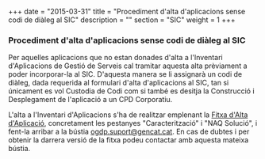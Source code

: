 +++
date        = "2015-03-31"
title       = "Procediment d'alta d'aplicacions sense codi de diàleg al SIC"
description = ""
section     = "SIC"
weight      = 1
+++

### Procediment d'alta d'aplicacions sense codi de diàleg al SIC

Per aquelles aplicacions que no estan donades d'alta a l'Inventari d'Aplicacions de Gestió de Serveis cal tramitar aquesta alta prèviament a poder incorporar-la al SIC. D'aquesta manera se li assignarà un codi de diàleg, dada requerida al formulari d'alta d'aplicacions al SIC, tan si únicament es vol Custodia de Codi com si també es desitja la Construcció i Desplegament de l'aplicació a un CPD Corporatiu.

L'alta a l'Inventari d'Aplicacions s'ha de realitzar emplenant la [Fitxa d'Alta d'Aplicació](/related/sic/Fitxa-Alta-App.xlsm), concretament les pestanyes "Caracterització" i "NAQ Solució", i fent-la arribar a la bústia [ogdp.suport@gencat.cat](mailto://ogdp.suport@gencat.cat). En cas de dubtes i per obtenir la darrera versió de la fitxa podeu contactar amb aquesta mateixa bústia.